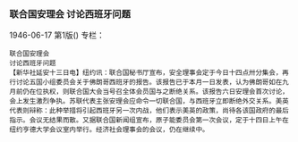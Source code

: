 ### 联合国安理会  讨论西班牙问题

1946-06-17
第1版()
专栏：

    联合国安理会
    讨论西班牙问题
    【新华社延安十三日电】纽约讯：联合国秘书厅宣布，安全理事会定于今日十四点卅分集会，再行讨论五国小组委员会关于佛朗哥西班牙的报告。该报告已于本月一日发表，认为佛朗哥如在九月前仍在位执权，则联合国大会当号召全体会员国与之断绝关系。该报告六日安理会首次讨论，会上发生激烈争执。苏联代表主张安理会应命令一切联合国，与西班牙立即断绝外交关系。美英代表则辩称：此种举措将引起西班牙另一次内战，他们表示美英的政策，尚待各该国政府的最后指示。会议无结果而散。又据联合国新闻组宣布，原子能委员会第一次会议，定于十四日上午在纽约亨德大学会议室内举行。经济社会理事会的会议，仍在继续中。
